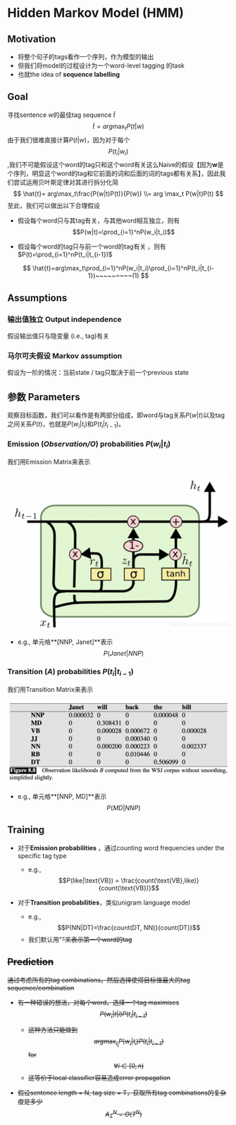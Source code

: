 # Hidden Markov Model (HMM)

## Motivation

- 将整个句子的tags看作一个序列，作为模型的输出
- 但我们将model的过程设计为一个word-level tagging 的task
- 也就the idea of **sequence labelling**

## Goal

寻找sentence $w$的最佳tag sequence $\hat{t}$
$$
\hat{t} = arg\max_t P(t|w)
$$
由于我们很难直接计算$P(t|w)$，因为对于每个$$P(t_i|w_i)$$,我们不可能假设这个word的tag只和这个word有关这么Naive的假设【因为**w**是个序列，明显这个word的tag和它前面的词和后面的词的tags都有关系】，因此我们尝试运用贝叶斯定律对其进行拆分化简
$$
\hat{t}= arg\max_t\frac{P(w|t)P(t)}{P(w)} \\= arg \max_t P(w|t)P(t)
$$
至此，我们可以做出以下合理假设

- 假设每个word只与其tag有关，与其他word相互独立，则有$$P(w|t)=\prod_{i=1}^nP(w_i|t_i)$$

- 假设每个word的tag只与前一个word的tag有关 ，则有$P(t)=\prod_{i=1}^nP(t_i|t_{i-1})$

$$
\hat{t}=arg\max_t\prod_{i=1}^nP(w_i|t_i)\prod_{i=1}^nP(t_i|t_{i-1})~~~~~~~~~(1)
$$



## Assumptions

### 输出值独立 Output independence

假设输出值只与隐变量 (i.e., tag)有关

### 马尔可夫假设 Markov assumption

假设为一阶的情况：当前state / tag只取决于前一个previous state

## 参数 Parameters

观察目标函数，我们可以看作是有两部分组成，即word与tag关系$P(w|t)$以及tag之间关系$P(t)$，也就是$P(w_i|t_i)$和$P(t_i|t_{i-1})$。

### Emission (*Observation/O*) probabilities $P(w_i|t_i$)

我们用Emission Matrix来表示

<img src="/assets/img/post_img/28.png" style="zoom:50%;" />

- e.g., 单元格**[NNP, Janet]**表示$$P(Janet|NNP)$$

### Transition (*A*) probabilities $P(t_i|t_{i-1})$

我们用Transition Matrix来表示

<img src="/assets/img/post_img/29.png" style="zoom:50%;" />

- e.g., 单元格**[NNP, MD]**表示$$P(MD|NNP)$$

  

## Training

- 对于**Emission probabilities** ，通过counting word frequencies under the specific tag type
  - e.g., $$P(like|\text{VB}) = \frac{count(\text{VB},like)}{count(\text{VB})}$$

- 对于**Transition probabilities**，类似unigram language model
  - e.g., $$P(NN|DT)=\frac{count(DT, NN)}{count(DT)}$$
  - 我们默认用"<s>"来表示第一个word的tag

## Prediction

通过考虑所有的tag combinations，然后选择使得目标值最大的tag sequence/combination

- 有一种错误的想法，对每个word，选择一个tag maximises $$P(w_i|t|i)P(t_i|t_{i-1})$$

  - 这种方法只能做到$$arg\max_{t_i} P(w_i|t_i)P(t_i|t_{i-1})$$ for $$\forall i\in[0, n)$$
  - 这等价于local classifier容易造成error propagation

- 假设sentence length = N, tag size = T，获取所有tag combinations的复杂度是多少$$A_T^N=O(T^N)$$

  
